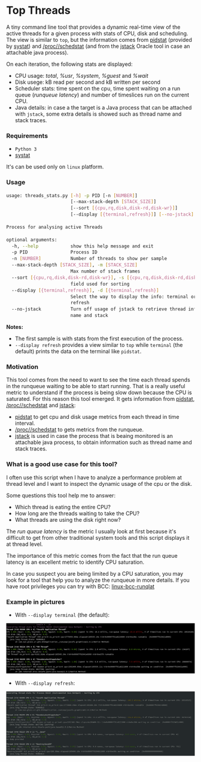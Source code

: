 # Top Threads

A tiny command line tool that provides a dynamic real-time view of the active threads for a given process with stats of CPU, disk and scheduling.
The view is similar to `top`, but the information comes from [pidstat] (provided by [systat]) and [/proc/<pid>/schedstat] (and from the [jstack] Oracle tool in case an attachable java process).

On each iteration, the following stats are displayed:

* CPU usage: _total_, _%usr_, _%system_, _%guest_ and _%wait_
* Disk usege: kB read per second and kB written per second
* Scheduler stats: time spent on the cpu, time spent waiting on a run queue (_runqueue latency_) and number of timeslices run on the current CPU.
* Java details: in case a the target is a Java process that can be attached with `jstack`, some extra details is showed such as thread name and stack traces.

### Requirements

* `Python 3`
* [systat]

It's can be used only on `linux` platform.

### Usage

```bash
usage: threads_stats.py [-h] -p PID [-n [NUMBER]]
                        [--max-stack-depth [STACK_SIZE]]
                        [--sort [{cpu,rq,disk,disk-rd,disk-wr}]]
                        [--display [{terminal,refresh}]] [--no-jstack]

Process for analysing active Threads

optional arguments:
  -h, --help            show this help message and exit
  -p PID                Process ID
  -n [NUMBER]           Number of threads to show per sample
  --max-stack-depth [STACK_SIZE], -m [STACK_SIZE]
                        Max number of stack frames
  --sort [{cpu,rq,disk,disk-rd,disk-wr}], -s [{cpu,rq,disk,disk-rd,disk-wr}]
                        field used for sorting
  --display [{terminal,refresh}], -d [{terminal,refresh}]
                        Select the way to display the info: terminal or
                        refresh
  --no-jstack           Turn off usage of jstack to retrieve thread info like
                        name and stack
```

**Notes:**
* The first sample is with stats from the first execution of the process.
* `--display refresh` provides a view similar to `top` while `terminal` (the default) prints the data on the terminal like `pidstat`.

### Motivation

This tool comes from the need to want to see the time each thread spends in the runqueue waiting to be able to start running.
That is a really useful metric to understand if the process is being slow down because the CPU is saturated.
For this reason this tool emerged. It gets information from [pidstat], [/proc/<pid>/schedstat] and [jstack]:

* [pidstat] to get cpu and disk usage metrics from each thread in time interval.
* [/proc/<pid>/schedstat] to gets metrics from the runqueue. 
* [jstack] is used in case the process that is beaing monitored is an attachable java process, to obtain information such as thread name and stack traces.

### What is a good use case for this tool?

I often use this script when I have to analyze a performance problem at thread level and I want to inspect the dynamic usage of the cpu or the disk.

Some questions this tool help me to answer:

* Which thread is eating the entire CPU?
* How long are the threads waiting to take the CPU?
* What threads are using the disk right now?

The *run queue latency* is the metric I usually look at first because it's difficult to get from other traditional system tools and this script displays it at thread level.

The importance of this metric comes from the fact that the run queue latency is an excellent metric to identify CPU saturation.

In case you suspect you are being limited by a CPU saturation, you may look for a tool that help you to analyze the runqueue in more details. If you have root privileges you can try with BCC: [linux-bcc-runqlat](http://www.brendangregg.com/blog/2016-10-08/linux-bcc-runqlat.html)

### Example in pictures

* With `--display terminal` (the default):

![Top Java Threads in Terminal](docs/top_java_threads_terminal.png)

* With `--display refresh`:

![Top Java Threads Refresh](docs/top_java_threads_refresh.png)

[/proc/<pid>/schedstat]: https://www.kernel.org/doc/html/latest/scheduler/sched-stats.html#proc-pid-schedstat
[systat]: https://github.com/sysstat/sysstat
[pidstat]: https://linux.die.net/man/1/pidstat
[jstack]: https://docs.oracle.com/javase/9/tools/jstack.htm#JSWOR748
